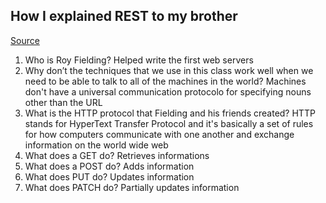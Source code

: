 ## How I explained REST to my brother

[Source](https://gist.github.com/brookr/5977550)

1. Who is Roy Fielding? Helped write the first web servers 
2. Why don’t the techniques that we use in this class work well when we need to be able to talk to all of the machines in the world? Machines don't have a universal communication protocolo for specifying nouns other than the URL
3. What is the HTTP protocol that Fielding and his friends created? HTTP stands for HyperText Transfer Protocol and it's basically a set of rules for how computers communicate with one another and exchange information on the world wide web
4. What does a GET do? Retrieves informations
5. What does a POST do? Adds information
6. What does PUT do? Updates  information
7. What does PATCH do? Partially updates information